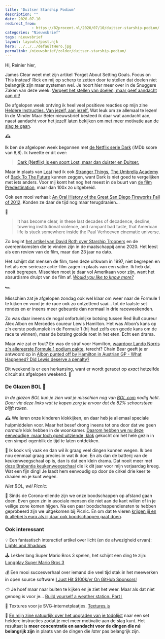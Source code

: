 ```yaml
---
title: 'Duitser Starship Podium'
description: ""
date: 2020-07-10
redirect_from: 
            - https://82procent.nl/2020/07/10/duitser-starship-podium/
categories: "Nieuwsbrief"
tags: nieuwsbrief	
layout: layouts/post.njk
hero: ../../../defaultHero.jpg
permalink: /nieuwsbrief/zolder/duitser-starship-podium/
---
```

<!-- wp:paragraph -->

Hi, Reinier hier,

<!-- /wp:paragraph -->

<!-- wp:paragraph -->

James Clear weet met zijn artikel ‘Forget About Setting Goals. Focus on This Instead’ Rick en mij op scherp te zetten door te stellen dat doelen niet belangrijk zijn maar systemen wel. Je hoort hier meer over in de Snuggere Zaken van deze week: [Vergeet het stellen van doelen, maar geef aandacht aan dit!](https://www.snuggerezaken.nl/35)

<!-- /wp:paragraph -->

<!-- wp:paragraph -->

De afgelopen week ontving ik heel veel positieve reacties op mijn zine [Heldere Instructies. Van jezelf, aan jezelf.](https://mindermaarbeter.nl/zine-heldere-instructies-van-jezelf-aan-jezelf/) Wat leuk om ze allemaal te lezen! In de Minder Maar Beter nieuwsbrief besteed ik daar wat aandacht aan, naast aandacht voor het [jezelf laten bekijken om met meer motivatie aan de slag te gaan](https://mindermaarbeter.nl/concentratie/extra-motivatie-nodig-laat-je-bekijken/).

<!-- /wp:paragraph -->

<!-- wp:paragraph -->

🕰

<!-- /wp:paragraph -->

<!-- wp:paragraph -->

Ik ben de afgelopen week begonnen met [de Netflix serie Dark](https://www.imdb.com/title/tt5753856/) (iMDb score van 8,8). Ik tweette er dit over:

<!-- /wp:paragraph -->

<!-- wp:quote -->

> [Dark (Netflix) is een soort Lost, maar dan duister en Duitser.](https://twitter.com/Reinier/status/1280249239646453760)

<!-- /wp:quote -->

<!-- wp:paragraph -->

Maar in plaats van [Lost](https://www.imdb.com/title/tt0411008/?ref_=fn_al_tt_1) had ik ook [Stranger Things](https://www.imdb.com/title/tt4574334/?ref_=fn_al_tt_1), [The Umbrella Academy](https://www.imdb.com/title/tt1312171/?ref_=fn_al_tt_1) of [Back To The Future](https://www.imdb.com/title/tt0088763/?ref_=fn_al_tt_1) kunnen zeggen, want Dark is niet goed te vergelijken met iets anders. Voor mij komt het nog het meest in de buurt van [de film Predestination](https://www.imdb.com/title/tt2397535/?ref_=nv_sr_srsg_0), maar dan 100x zo uitgebreid.

<!-- /wp:paragraph -->

<!-- wp:paragraph -->

Ook een mooi verhaal: [An Oral History of the Great San Diego Fireworks Fail of 2012](https://www.thrillist.com/entertainment/nation/an-oral-history-of-the-great-san-diego-fireworks-fail-of-2012). Konden ze daar de tijd nog maar terugdraaien…

<!-- /wp:paragraph -->

<!-- wp:paragraph -->

🐛

<!-- /wp:paragraph -->

<!-- wp:quote -->

> It has become clear, in these last decades of decadence, decline, towering institutional violence, and rampant bad taste, that American life is stuck somewhere inside the Paul Verhoeven cinematic universe.

<!-- /wp:quote -->

<!-- wp:paragraph -->

Zo begint [het artikel van David Roth over Starship Troopers](https://www.newyorker.com/culture/culture-desk/how-starship-troopers-aligns-with-our-moment-of-american-defeat) en de overeenkomsten die te vinden zijn in de maatschappij anno 2020. Het leest als een review van de film, maar dan 23 jaar na dato.

<!-- /wp:paragraph -->

<!-- wp:paragraph -->

Het schijnt dat mensen de film, toen deze uitkwam in 1997, niet begrepen en het als een serieuze actie-film zagen in plaats van een satire. Ik heb dat nooit begrepen. Misschien moet je daar vol Amerikaan voor zijn, want het absurdisme druipt van de film af. _[Would you like to know more?](https://www.youtube.com/watch?v=kdrjzE1SE58)_

<!-- /wp:paragraph -->

<!-- wp:paragraph -->

🏎

<!-- /wp:paragraph -->

<!-- wp:paragraph -->

Misschien zat je afgelopen zondag ook wel klaar om weer naar de Formule 1 te kijken en vond je de race ook zo ontzettend saai… tot de laatste set rondes en er ineens meer gebeurde dan normaal in drie raceweekenden.

<!-- /wp:paragraph -->

<!-- wp:paragraph -->

Zo was daar ineens de nogal onfortuinlijke botsing tussen Red Bull coureur Alex Albon en Mercedes coureur Lewis Hamilton. Het was Albon’s kans op z’n eerste podiumplek in de Formule 1 (hij had zelfs een goede kans om de race te winnen), maar de botsing gooide roet in het eten. Echt een drama.

<!-- /wp:paragraph -->

<!-- wp:paragraph -->

Maar wie zat er fout? En was de straf voor Hamilton, [waardoor Lando Norris z’n allereerste Formule 1 podium pakte](https://www.youtube.com/watch?v=XgXo0509S28), terecht? Chain Bear geeft je er antwoord op in [Albon punted off by Hamilton in Austrian GP - What Happened? Did Lewis deserve a penalty?](https://www.youtube.com/watch?v=uXLYc9giy6w)

<!-- /wp:paragraph -->

<!-- wp:paragraph -->

Dit weekend is er een herkansing, want er wordt geracet op _exact_ hetzelfde circuit als afgelopen weekend. 🍿

<!-- /wp:paragraph -->

<!-- wp:heading {"level":3} -->

### De Glazen BOL 🔮

<!-- /wp:heading -->

<!-- wp:paragraph -->

_In de glazen BOL kun je zien wat je misschien nog van [BOL.com](https://partner.bol.com/click/click?p=2&t=url&s=1066120&f=TXL&url=https%3A%2F%2Fwww.bol.com%2Fnl%2F&name=de%20winkel%20van%20ons%20allemaal) nodig hebt. Door via deze links wat te kopen zorg je ervoor dat de 82% schoorsteen blijft roken._

<!-- /wp:paragraph -->

<!-- wp:paragraph -->

🕰 We leren onze kinderen klokkijken, en daar heb je allemaal speciale hulpmiddelen voor. Maar het besef drong ineens tot ons door dat we geen _normale_ klok hebben in de woonkamer. [Daarom hebben we nu deze eenvoudige, maar toch goed uitziende, klok](https://partner.bol.com/click/click?p=2&t=url&s=1066120&f=TXL&url=https%3A%2F%2Fwww.bol.com%2Fnl%2Fp%2Fkarlsson-wekker-alarmklok-lofty-mat-groen-diameter-11-cm%2F9200000105728485%2F&name=Karlsson%20Wekker) gekocht om het hele gezin in een simpel ogenblik de tijd te laten ontdekken.

<!-- /wp:paragraph -->

<!-- wp:paragraph -->

🍜 Ik kook vrij vaak en dan wil ik graag veel dingen kunnen wegen. Ik ben nou eenmaal graag precies in wat ik doe. En als dan de batterij van de keukenweegschaal op is, dan is dat een klein drama. Dat nooit meer met [deze Brabantia keukenweegschaal](https://partner.bol.com/click/click?p=2&t=url&s=1066118&f=TXL&url=https%3A%2F%2Fwww.bol.com%2Fnl%2Fp%2Fbrabantia-tasty-keukenweegschaal-digitaal-met-dynamo-dark-grey%2F9200000106249005%2F&name=Brabantia%20Keukenweegschaal) die ik dit jaar voor mijn verjaardag kreeg. Wat een fijn ding! Je laadt hem eenvoudig op door de cirkel drie keer te draaien en je kunt wegen.

<!-- /wp:paragraph -->

<!-- wp:paragraph -->

_Niet BOL, wél Picnic:_

<!-- /wp:paragraph -->

<!-- wp:paragraph -->

🛒 Sinds de Corona-ellende zijn we onze boodschappen op afstand gaan doen. Even geen zin in asociale mensen die niet aan de kant willen of in je veilige zone komen hijgen. Na een paar boodschappendiensten te hebben geprobeerd zijn we uitgekomen bij Picnic. En om dat te vieren [krijgen jij en ik allebei 5 euro als jij daar ook boodschappen gaat doen](https://picnic.app/nl/vriendenkorting/REINI359).

<!-- /wp:paragraph -->

<!-- wp:heading {"level":3} -->

### Ook interessant

<!-- /wp:heading -->

<!-- wp:paragraph -->

💡 Een fantastisch interactief artikel over licht (en de afwezigheid ervan): [Lights and Shadows](https://ciechanow.ski/lights-and-shadows/)

<!-- /wp:paragraph -->

<!-- wp:paragraph -->

🕹 Lekker lang Super Mario Bros 3 spelen, het schijnt een ding te zijn: [Longplay Super Mario Bros 3](https://www.youtube.com/watch?v=c2LTcQwmOV4&feature=share)

<!-- /wp:paragraph -->

<!-- wp:paragraph -->

💰 Een mooi succesverhaal over iemand die veel tijd stak in het meewerken in open source software [I Just Hit \$100k/yr On GitHub Sponsors!](https://calebporzio.com/i-just-hit-dollar-100000yr-on-github-sponsors-heres-how-i-did-it)

<!-- /wp:paragraph -->

<!-- wp:paragraph -->

⛅️ Je hoef maar naar buiten te kijken en je ziet het weer. Maar als dat niet genoeg is voor je… [Build yourself a weather station. Part I](https://blog.kdubovikov.ml/articles/hardware/build-yourself-a-weather-station)

<!-- /wp:paragraph -->

<!-- wp:paragraph -->

🤩 Textures voor je SVG-internetplaatjes. [Textures.js](https://riccardoscalco.it/textures/)

<!-- /wp:paragraph -->

<!-- wp:paragraph -->

📖 [En mijn zine natuurlijk over het upgraden van je todolijst](https://mindermaarbeter.nl/zine-heldere-instructies-van-jezelf-aan-jezelf/) naar een set heldere instructies zodat je met meer motivatie aan de slag kunt. Het resultaat is **meer concentratie en aandacht voor de dingen die nú belangrijk zijn** in plaats van de dingen die _later_ pas belangrijk zijn.

<!-- /wp:paragraph -->

<!-- wp:block {"ref":214} /-->

